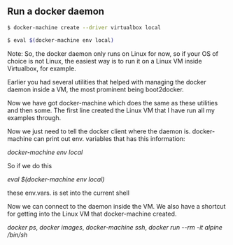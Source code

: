 
## Run a docker daemon

```bash
$ docker-machine create --driver virtualbox local
```
```bash
$ eval $(docker-machine env local)
```

Note:
So, the docker daemon only runs on Linux for now, so if your OS of choice is not
Linux, the easiest way is to run it on a Linux VM inside Virtualbox, for example.

Earlier you had several utilities that helped with managing the docker daemon inside
a VM, the most prominent being boot2docker.

Now we have got docker-machine which does the same as these utilities and then some.
The first line created the Linux VM that I have run all my examples through.

Now we just need to tell the docker client where the daemon is. docker-machine can print
out env. variables that has this information:

_docker-machine env local_

So if we do this

_eval $(docker-machine env local)_

these env.vars. is set into the current shell

Now we can connect to the daemon inside the VM. We also have a shortcut for getting into the Linux VM
that docker-machine created.

_docker ps_, _docker images_, _docker-machine ssh_, _docker run --rm -it alpine /bin/sh_
